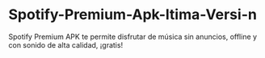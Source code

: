# Spotify-Premium-Apk-ltima-Versi-n
Spotify Premium APK te permite disfrutar de música sin anuncios, offline y con sonido de alta calidad, ¡gratis!
